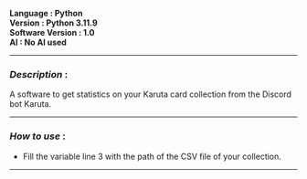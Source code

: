 **Language : Python**  
**Version : Python 3.11.9**  
**Software Version : 1.0**  
**AI : No AI used**   

---
### *Description* :   
A software to get statistics on your Karuta card collection from the Discord bot Karuta.   
   
---
### *How to use* :   
- Fill the variable line 3 with the path of the CSV file of your collection.
---
